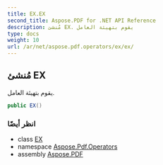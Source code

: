 ```yaml
---
title: EX.EX
second_title: Aspose.PDF for .NET API Reference
description: مُنشئ EX. يقوم بتهيئة العامل
type: docs
weight: 10
url: /ar/net/aspose.pdf.operators/ex/ex/
---
```

## مُنشئ EX

يقوم بتهيئة العامل.

```csharp
public EX()
```

### انظر أيضًا

* class [EX](../)
* namespace [Aspose.Pdf.Operators](../../../aspose.pdf.operators/)
* assembly [Aspose.PDF](../../../)